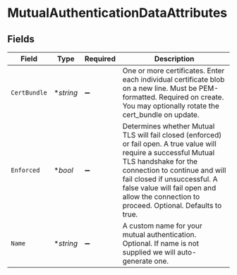 # MutualAuthenticationDataAttributes


## Fields

| Field                                                                                                                                                                                                                                                                                                  | Type                                                                                                                                                                                                                                                                                                   | Required                                                                                                                                                                                                                                                                                               | Description                                                                                                                                                                                                                                                                                            |
| ------------------------------------------------------------------------------------------------------------------------------------------------------------------------------------------------------------------------------------------------------------------------------------------------------ | ------------------------------------------------------------------------------------------------------------------------------------------------------------------------------------------------------------------------------------------------------------------------------------------------------ | ------------------------------------------------------------------------------------------------------------------------------------------------------------------------------------------------------------------------------------------------------------------------------------------------------ | ------------------------------------------------------------------------------------------------------------------------------------------------------------------------------------------------------------------------------------------------------------------------------------------------------ |
| `CertBundle`                                                                                                                                                                                                                                                                                           | **string*                                                                                                                                                                                                                                                                                              | :heavy_minus_sign:                                                                                                                                                                                                                                                                                     | One or more certificates. Enter each individual certificate blob on a new line. Must be PEM-formatted. Required on create. You may optionally rotate the cert_bundle on update.                                                                                                                        |
| `Enforced`                                                                                                                                                                                                                                                                                             | **bool*                                                                                                                                                                                                                                                                                                | :heavy_minus_sign:                                                                                                                                                                                                                                                                                     | Determines whether Mutual TLS will fail closed (enforced) or fail open. A true value will require a successful Mutual TLS handshake for the connection to continue and will fail closed if unsuccessful. A false value will fail open and allow the connection to proceed. Optional. Defaults to true. |
| `Name`                                                                                                                                                                                                                                                                                                 | **string*                                                                                                                                                                                                                                                                                              | :heavy_minus_sign:                                                                                                                                                                                                                                                                                     | A custom name for your mutual authentication. Optional. If name is not supplied we will auto-generate one.                                                                                                                                                                                             |